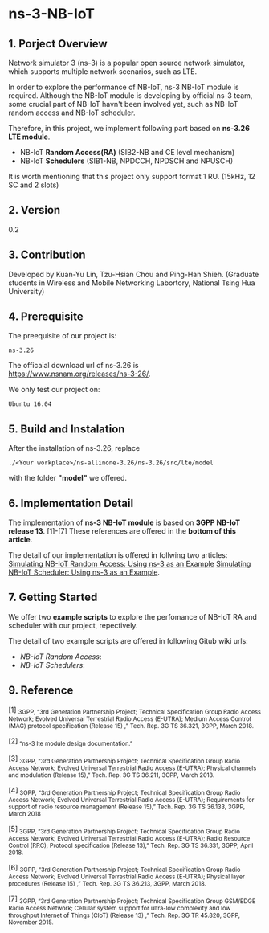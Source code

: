 # ns-3-NB-IoT

## 1. Porject Overview 
Network simulator 3 (ns-3) is a popular open source network simulator, which supports multiple network scenarios, such as LTE. 

In order to explore the performance of NB-IoT, ns-3 NB-IoT module is required. Although the NB-IoT module is developing by official ns-3 team, some crucial part of NB-IoT havn't been involved yet, such as NB-IoT random access and NB-IoT scheduler. 

Therefore, in this project, we implement following part based on **ns-3.26 LTE module**.
* NB-IoT **Random Access(RA)** (SIB2-NB and CE level mechanism)
* NB-IoT **Schedulers** (SIB1-NB, NPDCCH, NPDSCH and NPUSCH) 

It is worth mentioning that this project only support format 1 RU. (15kHz, 12 SC and 2 slots)

## 2. Version
0.2
 
## 3. Contribution

Developed by Kuan-Yu Lin, Tzu-Hsian Chou and Ping-Han Shieh. (Graduate students in Wireless and Mobile Networking Labortory, National Tsing Hua University)

## 4. Prerequisite
The preequisite of our project is:
```
ns-3.26
```
The officaial download url of ns-3.26 is https://www.nsnam.org/releases/ns-3-26/.

We only test our project on:
```
Ubuntu 16.04
```


## 5. Build and Instalation
After the installation of ns-3.26, replace 

    ./<Your workplace>/ns-allinone-3.26/ns-3.26/src/lte/model
with the folder **"model"** we offered.

## 6. Implementation Detail
The implementation of **ns-3 NB-IoT module** is based on **3GPP NB-IoT release 13**. [1]-[7]
These references are offered in the **bottom of this article**.


The detail of our implementation is offered in follwing two articles:
[Simulating NB-IoT Random Access: Using ns-3 as an Example](https://drive.google.com/file/d/1RO6PNewPiJe7ZAkEgtAKxc5VUhM--pPT/view?usp=sharing)
[Simulating NB-IoT Scheduler: Using ns-3 as an Example](https://drive.google.com/file/d/1AOPB7SBYNIGs9xm2eaoXVam0Y6oW07nw/view?usp=sharing).

## 7. Getting Started
We offer two **example scripts** to explore the perfomance of NB-IoT RA and scheduler with our project, repectively.

The detail of two example scripts are offered in following Gitub wiki urls:
* *NB-IoT Random Access*:
* *NB-IoT Schedulers*:




## 9. Reference

[1] <sub>3GPP, “3rd Generation Partnership Project; Technical Specification Group Radio Access Network; Evolved Universal Terrestrial Radio Access (E-UTRA); Medium Access Control (MAC) protocol specification (Release 15) ,” Tech. Rep. 3G TS 36.321, 3GPP, March 2018.<sub>

[2]<sub> “ns-3 lte module design documentation.”<sub>

[3]<sub> 3GPP, “3rd Generation Partnership Project; Technical Specification Group Radio Access Network; Evolved Universal Terrestrial Radio Access (E-UTRA); Physical channels and modulation (Release 15),” Tech. Rep. 3G TS 36.211, 3GPP, March 2018.<sub>

[4]<sub>  3GPP, “3rd Generation Partnership Project; Technical Specification Group Radio Access Network; Evolved Universal Terrestrial Radio Access (E-UTRA); Requirements for support of radio resource management (Release 15),” Tech. Rep. 3G TS 36.133, 3GPP, March 2018 <sub>

[5]<sub> 3GPP, “3rd Generation Partnership Project; Technical Specification Group Radio Access Network; Evolved Universal Terrestrial Radio Access (E-UTRA); Radio Resource Control (RRC); Protocol specification (Release 13),” Tech. Rep. 3G TS 36.331, 3GPP, April 2018.<sub>


[6] <sub>3GPP, “3rd Generation Partnership Project; Technical Specification
Group Radio Access Network; Evolved Universal Terrestrial Radio Access (E-UTRA); Physical layer procedures (Release 15) ,” Tech. Rep. 3G TS 36.213, 3GPP, March 2018.<sub>

[7] <sub>3GPP, “3rd Generation Partnership Project; Technical Specification Group GSM/EDGE Radio Access Network; Cellular system support for ultra-low complexity and low throughput Internet of Things (CIoT) (Release 13) ,” Tech. Rep. 3G TR 45.820, 3GPP, November 2015.<sub>
